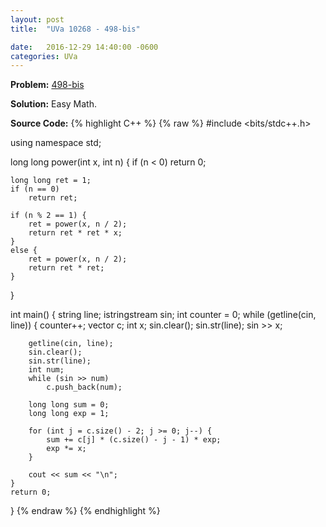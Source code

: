 ```yaml
---
layout: post
title:  "UVa 10268 - 498-bis" 

date:   2016-12-29 14:40:00 -0600
categories: UVa
---
```


**Problem:** [498-bis]

**Solution:**
Easy Math. 

**Source Code:**
{% highlight C++ %}
{% raw %}
#include <bits/stdc++.h>

using namespace std;

long long power(int x, int n) {
    if (n < 0)
        return 0;

    long long ret = 1;
    if (n == 0)
        return ret;

    if (n % 2 == 1) {
        ret = power(x, n / 2);
        return ret * ret * x;
    }
    else {
        ret = power(x, n / 2);
        return ret * ret;
    }
}

int main() {
    string line;
    istringstream sin;
    int counter = 0;
    while (getline(cin, line)) {
        counter++;
        vector<int> c;
        int x;
        sin.clear();
        sin.str(line);
        sin >> x;

        getline(cin, line);
        sin.clear();
        sin.str(line);
        int num;
        while (sin >> num)
            c.push_back(num);

        long long sum = 0;
        long long exp = 1;

        for (int j = c.size() - 2; j >= 0; j--) {
            sum += c[j] * (c.size() - j - 1) * exp;
            exp *= x;
        }

        cout << sum << "\n";
    }
    return 0;
}
{% endraw %}
{% endhighlight %}

[498-bis]:https://uva.onlinejudge.org/index.php?option=com_onlinejudge&Itemid=8&category=24&page=show_problem&problem=1209
